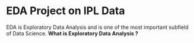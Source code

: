 # EDA Project on IPL Data
 EDA is Exploratory Data Analysis and is one of the most important subfield of Data Science.
 __What is Exploratory Data Analysis ?__
 
